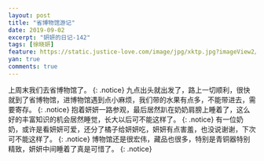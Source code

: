 ```yaml
---
layout: post
title: "省博物馆游记"
date: 2019-09-02
excerpt: "妍妍的日记-142"
tags: [徐晓妍]
feature: https://static.justice-love.com/image/jpg/xktp.jpg?imageView2/1/w/1200/h/500
yan: true
comments: true
---
```

上周末我们去省博物馆了。
{: .notice}
九点出头就出发了，路上一切顺利，很快就到了省博物馆，进博物馆遇到点小麻烦，我们带的水果有点多，不能带进去，需要寄存。
{: .notice}
抱着妍妍一路参观，最后居然趴在奶奶肩膀上睡着了，这么好的丰富知识的机会居然睡觉，长大以后可不能这样了。
{: .notice}
有一位奶奶，或许是看妍妍可爱，还分了橘子给妍妍吃，妍妍有点害羞，也没说谢谢，下次可不能这样了。
{: .notice}
博物馆还是很宏伟，藏品也很多，特别是青铜器特别精致，妍妍中间睡着了真是可惜了。
{: .notice}
